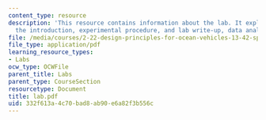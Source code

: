 ```yaml
---
content_type: resource
description: 'This resource contains information about the lab. It explains in detail:
  the introduction, experimental procedure, and lab write-up, data analysis.'
file: /media/courses/2-22-design-principles-for-ocean-vehicles-13-42-spring-2005/332f613a4c70bad8ab90e6a82f3b556c_lab.pdf
file_type: application/pdf
learning_resource_types:
- Labs
ocw_type: OCWFile
parent_title: Labs
parent_type: CourseSection
resourcetype: Document
title: lab.pdf
uid: 332f613a-4c70-bad8-ab90-e6a82f3b556c
---
```

